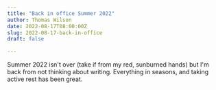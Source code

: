 ```yaml
---
title: "Back in office Summer 2022"
author: Thomas Wilson
date: 2022-08-17T08:00:00Z
slug: 2022-08-17-back-in-office
draft: false

---
```


Summer 2022 isn't over (take if from my red, sunburned hands) but I'm back from not thinking about writing.  Everything in seasons, and taking active rest has been great.